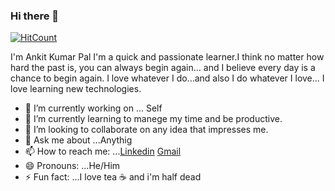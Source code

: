 ### Hi there 👋
[![HitCount](http://hits.dwyl.com/palankit942/palankit942.svg)](http://hits.dwyl.com/palankit942/palankit942)

I'm Ankit Kumar Pal
I'm a quick and passionate learner.I think no matter how hard the past is, you can always begin again...
and I believe every day is a chance to begin again.
I love whatever I do...and also I do whatever I love...
I love learning new technologies.

- 🔭 I’m currently working on ... Self
- 🌱 I’m currently learning to manege my time and be productive.
- 👯 I’m looking to collaborate on any idea that impresses me.
- 💬 Ask me about ...Anythig
- 📫 How to reach me: ...[Linkedin](https://www.linkedin.com/in/ankit-kumar-pal-bb9a1b191) [Gmail](palankit942@gamil.com)
- 😄 Pronouns: ...He/Him
- ⚡ Fun fact: ...I love tea  ☕ and i'm half dead


